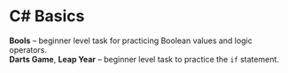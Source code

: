 # C# Basics

**Bools** – beginner level task for practicing Boolean values and logic operators.  
**Darts Game**, **Leap Year** – beginner level task to practice the `if` statement.  